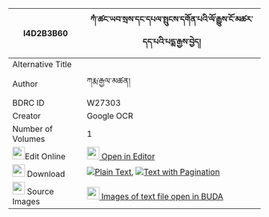 |I4D2B3B60|ཀཾ་ཚང་ཡབ་སྲས་དང་དཔལ་སྤུངས་དགོན་པའི་ལོ་རྒྱུས་ངོ་མཚར་དད་པའི་པདྨ་རྒྱས་བྱེད། 
| --- | --- 
|Alternative Title |
|Author| ཀརྨ་རྒྱལ་མཚན།
|BDRC ID | W27303
|Creator | Google OCR
|Number of Volumes| 1
|<img width="25" src="https://img.icons8.com/color/25/000000/edit-property.png">Edit Online| [<img width="25" src="https://avatars.githubusercontent.com/u/45091458?s=200&v=4"> Open in Editor](http://editor.openpecha.org/I4D2B3B60)
|<img width="25" src="https://img.icons8.com/fluent/48/000000/download-2.png"/>  Download | [![](https://img.icons8.com/color/20/000000/txt.png)Plain Text](https://github.com/Openpecha/I4D2B3B60/releases/download/v1/kam_tsang_yab_se_dang_pal_pung_plain_I4D2B3B60.zip), [![](https://img.icons8.com/color/20/000000/txt.png)Text with Pagination](https://github.com/Openpecha/I4D2B3B60/releases/download/v1/kam_tsang_yab_se_dang_pal_pung_pages_I4D2B3B60.zip)
|<img width="25" src="https://img.icons8.com/plasticine/100/000000/pictures-folder.png"/>  Source Images | [<img width="25" src="https://library.bdrc.io/icons/BUDA-small.svg"> Images of text file open in BUDA](https://library.bdrc.io/show/bdr:W27303)